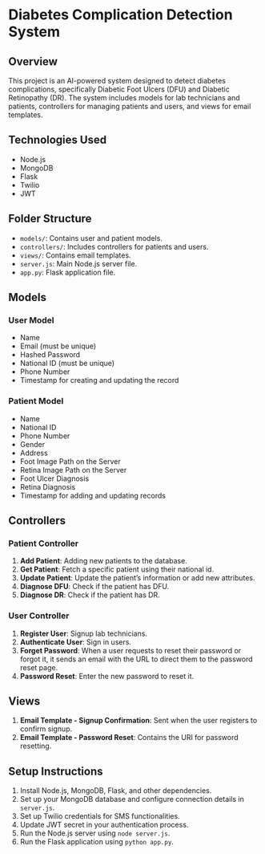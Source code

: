 # Diabetes Complication Detection System

## Overview

This project is an AI-powered system designed to detect diabetes complications, specifically Diabetic Foot Ulcers (DFU) and Diabetic Retinopathy (DR). The system includes models for lab technicians and patients, controllers for managing patients and users, and views for email templates.

## Technologies Used

- Node.js
- MongoDB
- Flask
- Twilio
- JWT

## Folder Structure

- `models/`: Contains user and patient models.
- `controllers/`: Includes controllers for patients and users.
- `views/`: Contains email templates.
- `server.js`: Main Node.js server file.
- `app.py`: Flask application file.

## Models

### User Model

- Name
- Email (must be unique)
- Hashed Password
- National ID (must be unique)
- Phone Number
- Timestamp for creating and updating the record

### Patient Model

- Name
- National ID
- Phone Number
- Gender
- Address
- Foot Image Path on the Server
- Retina Image Path on the Server
- Foot Ulcer Diagnosis
- Retina Diagnosis
- Timestamp for adding and updating records

## Controllers

### Patient Controller

1. **Add Patient**: Adding new patients to the database.
2. **Get Patient**: Fetch a specific patient using their national id.
3. **Update Patient**: Update the patient’s information or add new attributes.
4. **Diagnose DFU**: Check if the patient has DFU.
5. **Diagnose DR**: Check if the patient has DR.

### User Controller

1. **Register User**: Signup lab technicians.
2. **Authenticate User**: Sign in users.
3. **Forget Password**: When a user requests to reset their password or forgot it, it sends an email with the URL to direct them to the password reset page.
4. **Password Reset**: Enter the new password to reset it.

## Views

1. **Email Template - Signup Confirmation**: Sent when the user registers to confirm signup.
2. **Email Template - Password Reset**: Contains the URI for password resetting.

## Setup Instructions

1. Install Node.js, MongoDB, Flask, and other dependencies.
2. Set up your MongoDB database and configure connection details in `server.js`.
3. Set up Twilio credentials for SMS functionalities.
4. Update JWT secret in your authentication process.
5. Run the Node.js server using `node server.js`.
6. Run the Flask application using `python app.py`.

